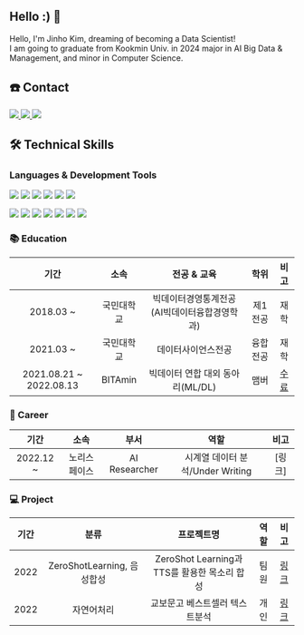## Hello :) 👋
Hello, I'm Jinho Kim, dreaming of becoming a Data Scientist!  
I am going to graduate from Kookmin Univ. in 2024 major in AI Big Data & Management, and minor in Computer Science.

## ☎️ Contact
<a href="https://www.instagram.com/zzzzz._no/">
    <img 
        src="http://img.shields.io/badge/-Instagram-E4405F?style=flat&logo=Instagram&link=https://www.instagram.com/zzzzz._no/&logoColor=white">
<a href="https://jh-datahouse.tistory.com/">
    <img 
        src="http://img.shields.io/badge/-Tistory-97979A?style=flat&logo=Tistory&link=https://jh-datahouse.tistory.com//&logoColor=white">
    
 <img src="https://img.shields.io/badge/jinho5913@naver.com-03C75A?style=flat&logo=Naver&logoColor=white"/>

</a>


## 🛠 Technical Skills
### Languages & Development Tools
<img src="https://img.shields.io/badge/Python-3776AB?style=flat&logo=Python&logoColor=white"/> <img src="https://img.shields.io/badge/PyTorch-EE4C2C?style=flat&logo=PyTorch&logoColor=white"/> <img src="https://img.shields.io/badge/Jupyter-F37626?style=flat&logo=Jupyter&logoColor=white"/> <img src="https://img.shields.io/badge/TensorFlow-FF6F00?style=flat&logo=TensorFlow&logoColor=white"/> <img src="https://img.shields.io/badge/SQL-4479A1?style=flat&logo=MySQL&logoColor=white"/> <img src="https://img.shields.io/badge/Qgis-589632?style=flat&logo=Qgis&logoColor=white"/>

<img src="https://img.shields.io/badge/Excel-217346?style=flat&logo=Microsoft Excel&logoColor=white"/> <img src="https://img.shields.io/badge/VSCode-007ACC?style=flat&logo=Visual Studio Code&logoColor=white"/> <img src="https://img.shields.io/badge/AWS-232F3E?style=flat&logo=Amazon AWS&logoColor=white"/> <img src="https://img.shields.io/badge/Git-F05032?style=flat&logo=Git&logoColor=white"/> <img src="https://img.shields.io/badge/GitHub-181717?style=flat&logo=GitHub&logoColor=white"/> <img src="https://img.shields.io/badge/R-276DC3?style=flat&logo=R&logoColor=white"/> <img src="https://img.shields.io/badge/Google Colab-F9AB00?style=flat&logo=Google Colab&logoColor=white"/>

    
### 📚 Education

| 기간 | 소속 | 전공 & 교육 | 학위 | 비고 |
| :------: | :------: | :------: | :------: | :------: |
| 2018.03 ~ | 국민대학교  | 빅데이터경영통계전공(AI빅데이터융합경영학과) | 제1전공 | 재학 |
| 2021.03 ~ | 국민대학교 | 데이터사이언스전공 | 융합전공 | 재학 |
| 2021.08.21 ~ 2022.08.13 | BITAmin | 빅데이터 연합 대외 동아리(ML/DL) | 맴버 | [수료](https://github.com/jinho5913/jinho5913/blob/main/%E1%84%8B%E1%85%A7%E1%86%AB%E1%84%92%E1%85%A1%E1%86%B8%E1%84%83%E1%85%A9%E1%86%BC%E1%84%8B%E1%85%A1%E1%84%85%E1%85%B5%20%E1%84%87%E1%85%B5%E1%84%90%E1%85%A1%E1%84%86%E1%85%B5%E1%86%AB%20%E1%84%89%E1%85%AE%E1%84%85%E1%85%AD%E1%84%8C%E1%85%B3%E1%86%BC.jpeg) |

### 📔 Career

| 기간 | 소속 | 부서 | 역할 | 비고 |
| :------: | :------: | :------: | :------: | :------: |
| 2022.12 ~ | 노리스페이스 | AI Researcher | 시계열 데이터 분석/Under Writing | [링크] |
    


### 💻  Project

| 기간 | 분류 | 프로젝트명 | 역할 | 비고 |
| :------: | :------: | :------: | :------: | :------: |
| 2022 | ZeroShotLearning, 음성합성 | ZeroShot Learning과 TTS를 활용한 목소리 합성 | 팀원 | [링크](https://github.com/jinho5913/ZtarGAN-VC) |
| 2022 | 자연어처리 | 교보문고 베스트셀러 텍스트분석 | 개인 | [링크](https://github.com/jinho5913/NLP_Kyobo-Bookstore-Best-Seller-Analysis) |
    

    

   
<!--
**jinho5913/jinho5913** is a ✨ _special_ ✨ repository because its `README.md` (this file) appears on your GitHub profile.

Here are some ideas to get you started:

- 🔭 I’m currently working on ...
- 🌱 I’m currently learning ...
- 👯 I’m looking to collaborate on ...
- 🤔 I’m looking for help with ...
- 💬 Ask me about ...
- 📫 How to reach me: ...
- 😄 Pronouns: ...
- ⚡ Fun fact: ...
-->
